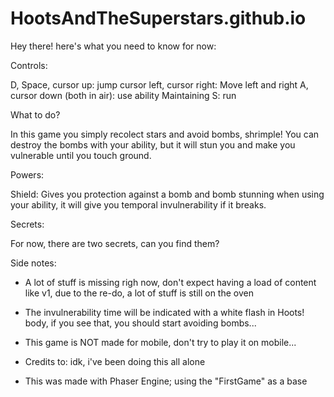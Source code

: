 # HootsAndTheSuperstars.github.io

Hey there! here's what you need to know for now:

Controls:

D, Space, cursor up: jump
cursor left, cursor right: Move left and right
A, cursor down (both in air): use ability 
Maintaining S: run

What to do?

In this game you simply recolect stars and avoid bombs, shrimple! You can destroy the bombs with your ability, but it will stun you and make you vulnerable until you touch ground.

Powers:

Shield: Gives you protection against a bomb and bomb stunning when using your ability, it will give you temporal invulnerability if it breaks.

Secrets: 

For now, there are two secrets, can you find them?

Side notes:

- A lot of stuff is missing righ now, don't expect having a load of content like v1, due to the re-do, a lot of stuff is still on the oven

- The invulnerability time will be indicated with a white flash in Hoots! body, if you see that, you should start avoiding bombs...

- This game is NOT made for mobile, don't try to play it on mobile...

- Credits to: idk, i've been doing this all alone

- This was made with Phaser Engine; using the "FirstGame" as a base